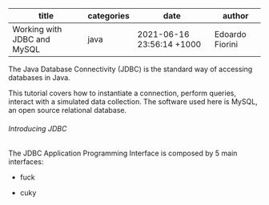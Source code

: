 title | categories | date | author
--- | --- | --- | ---
Working with JDBC and MySQL | java | 2021-06-16 23:56:14 +1000 | Edoardo Fiorini  

The Java Database Connectivity (JDBC) is the standard way of accessing databases in Java. 

This tutorial covers how to instantiate a connection, perform queries, interact with a simulated data collection. The software used here is MySQL, an open source relational database.

###### Introducing JDBC

The JDBC Application Programming Interface is composed by 5 main interfaces:

+ fuck

+ cuky
